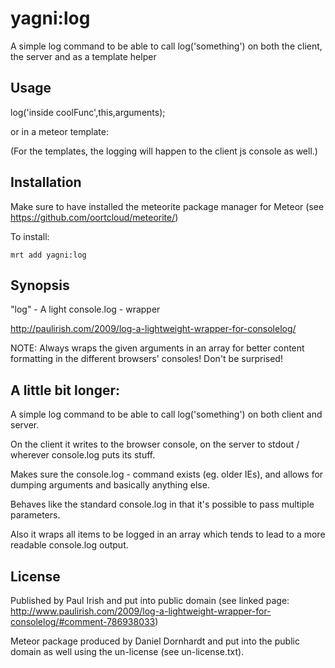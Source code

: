 yagni:log
===

A simple log command to be able to call log('something') on both the client, the server and as a template helper

Usage
---

log('inside coolFunc',this,arguments);

or in a meteor template:

<template name="whatsGoingOnHere">
    {{log this .. someProperty}}
</template>

(For the templates, the logging will happen to the client js console as well.)

Installation
---

Make sure to have installed the meteorite package manager for Meteor (see https://github.com/oortcloud/meteorite/)

To install:

    mrt add yagni:log

Synopsis
---
"log" - A light console.log - wrapper

http://paulirish.com/2009/log-a-lightweight-wrapper-for-consolelog/

NOTE: Always wraps the given arguments in an array for better content formatting in the
different browsers' consoles! Don't be surprised!

A little bit longer:
---

A simple log command to be able to call log('something') on both client and server.

On the client it writes to the browser console, on the server to stdout / wherever console.log puts its stuff.

Makes sure the console.log - command exists (eg. older IEs), and allows for dumping arguments and basically anything else.

Behaves like the standard console.log in that it's possible to pass multiple parameters.

Also it wraps all items to be logged in an array which tends to lead to a more readable console.log output.

License
---

Published by Paul Irish and put into public domain (see linked page: http://www.paulirish.com/2009/log-a-lightweight-wrapper-for-consolelog/#comment-786938033)

Meteor package produced by Daniel Dornhardt <daniel at dornhardt.com> and put into the public domain as well using the un-license (see un-license.txt).
